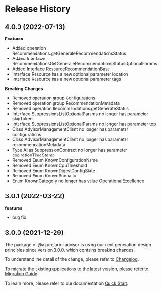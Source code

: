 # Release History
    
## 4.0.0 (2022-07-13)
    
**Features**

  - Added operation Recommendations.getGenerateRecommendationsStatus
  - Added Interface RecommendationsGetGenerateRecommendationsStatusOptionalParams
  - Added Interface ResourceRecommendationBase
  - Interface Resource has a new optional parameter location
  - Interface Resource has a new optional parameter tags

**Breaking Changes**

  - Removed operation group Configurations
  - Removed operation group RecommendationMetadata
  - Removed operation Recommendations.getGenerateStatus
  - Interface SuppressionsListOptionalParams no longer has parameter skipToken
  - Interface SuppressionsListOptionalParams no longer has parameter top
  - Class AdvisorManagementClient no longer has parameter configurations
  - Class AdvisorManagementClient no longer has parameter recommendationMetadata
  - Type Alias SuppressionContract no longer has parameter expirationTimeStamp
  - Removed Enum KnownConfigurationName
  - Removed Enum KnownCpuThreshold
  - Removed Enum KnownDigestConfigState
  - Removed Enum KnownScenario
  - Enum KnownCategory no longer has value OperationalExcellence
    
## 3.0.1 (2022-03-22)

**features**

  - bug fix

## 3.0.0 (2021-12-29)

The package of @azure/arm-advisor is using our next generation design principles since version 3.0.0, which contains breaking changes.

To understand the detail of the change, please refer to [Changelog](https://aka.ms/js-track2-changelog).

To migrate the existing applications to the latest version, please refer to [Migration Guide](https://aka.ms/js-track2-migration-guide).

To learn more, please refer to our documentation [Quick Start](https://aka.ms/js-track2-quickstart).
